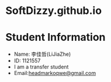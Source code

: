 # SoftDizzy.github.io

# Student Information
- Name: 李佳哲(LiJiaZhe)
- ID: 1121557
- I am a transfer student
- Email:headmarkoqwe@gmail.com
